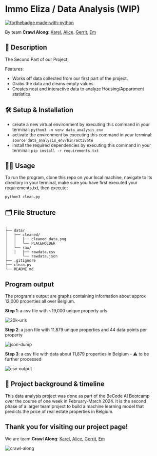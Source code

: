 # Immo Eliza / Data Analysis (WIP)

[![forthebadge made-with-python](https://ForTheBadge.com/images/badges/made-with-python.svg)](https://www.python.org/)

By team **Crawl Along**: 
[Karel](https://www.linkedin.com/in/karel-rodriguez-duran/), [Alice](https://www.linkedin.com/in/alice-edcm/), [Gerrit](https://www.linkedin.com/in/gerrit-geeraerts-143488141/), [Em](https://www.linkedin.com/in/mirunasuru/)

## 📖 Description
The Second Part of our Project,

Features:

- Works off data collected from our first part of the project.
- Grabs the data and cleans empty values.
- Creates neat and interactive data to analyze Housing/Appartment statistics.

## 🛠️ Setup & Installation

- create a new virtual environment by executing this command in your terminal:
`python3 -m venv data_analysis_env`
- activate the environment by executing this command in your terminal:
`source data_analysis_env/bin/activate`
- install the required dependencies by executing this command in your terminal:
`pip install -r requirements.txt`

## 👩‍💻 Usage
To run the program, clone this repo on your local machine, navigate to its directory in your terminal, make sure you have first executed your requirements.txt, then execute:

```
python3 clean.py
```

## 🗂️ File Structure

```
.
├── data/
│   ├── cleaned/
│   │   ├── cleaned_data.png
│   │   └── PLACEHOLDER
│   └── raw/
│   │   ├── rawdata.csv
│       └── rawdata.json
├── .gitignore
├── clean.py
└── README.md
```

## Program output

The program's output are graphs containing information about approx 12,000 properties all over Belgium.

**Step 1**: a csv file with ~19,000 unique property urls

![20k-urls](./assets/first-csv.jpg)

**Step 2**: a json file with 11,879 unique properties and 44 data points per property

![json-dump](./assets/final-json.png)

**Step 3**: a csv file with data about 11,879 properties in Belgium - ⚠️ to be further processed

![csv-output](./assets/final-csv.png)

## 📂 Project background & timeline

This data analysis project was done as part of the BeCode AI Bootcamp over the course of one week in February-March 2024. 
It is the second phase of a larger team project to build a machine learning model that predicts the price of real estate properties in Belgium.


## Thank you for visiting our project page!

We are team **Crawl Along**: [Karel](https://www.linkedin.com/in/karel-rodriguez-duran/), [Alice](https://www.linkedin.com/in/alice-edcm/), [Gerrit](https://www.linkedin.com/in/gerrit-geeraerts-143488141/), [Em](https://www.linkedin.com/in/mirunasuru/)

![crawl-along](https://biol326.files.wordpress.com/2018/04/andres-rivera-crab-gif-source.gif)
